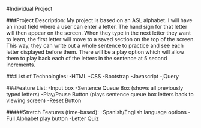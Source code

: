#Individual Project

###Project Description:
My project is based on an ASL alphabet. I will have an input field where a user can enter a letter. The hand sign for that letter will then appear on the screen. When they type in the next letter they want to learn, the first letter will move to a saved section on the top of the screen. This way, they can write out a whole sentence to practice and see each letter displayed before them. There will be a play option which will allow them to play back each of the letters in the sentence at 5 second increments.

###List of Technologies:
-HTML
-CSS
-Bootstrap
-Javascript
-jQuery

###Feature List:
-Input box
-Sentence Queue Box (shows all previously typed letters)
-Play/Pause Button (plays sentence queue box letters back to viewing screen)
-Reset Button

#####Stretch Features (time-based):
-Spanish/English language options
-Full Alphabet play button
-Letter Quiz
